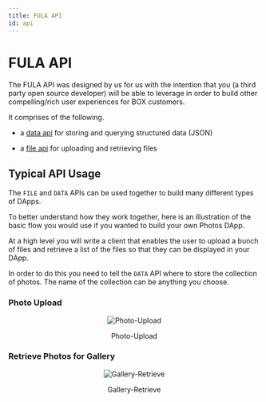 ```yaml
---
title: FULA API
id: api
---
```

# FULA API

The FULA API was designed by us for us with the intention that you (a third party open source developer) will be able to leverage in order to build other compelling/rich user experiences for BOX customers.

It comprises of the following.

  * a [data api](./api/data.md) for storing and querying structured data (JSON)

  * a [file api](./api/file.md) for uploading and retrieving files

## Typical API Usage

The `FILE` and `DATA` APIs can be used together to build many different types of DApps.

To better understand how they work together, here is an illustration of the basic flow you would use if you wanted to build your own Photos DApp.

At a high level you will write a client that enables the user to upload a bunch of files and retrieve a list of the files so that they can be displayed in your DApp.

In order to do this you need to tell the `DATA` API where to store the collection of photos.  The name of the collection can be anything you choose.

### Photo Upload

<p align="center">
  <img alt="Photo-Upload" src="https://raw.githubusercontent.com/functionland/docs/246391d247fb301351e483594037135d2b3e03d3/static/diagrams/upload-photo.svg"/>
  <p align="center">Photo-Upload</p>
</p>

### Retrieve Photos for Gallery

<p align="center">
  <img alt="Gallery-Retrieve" src="https://raw.githubusercontent.com/functionland/docs/246391d247fb301351e483594037135d2b3e03d3/static/diagrams/retrieve-photo.svg"/>
  <p align="center">Gallery-Retrieve</p>
</p>

